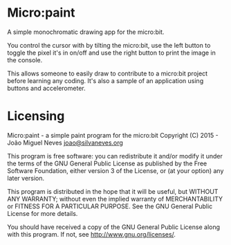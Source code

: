# Micro:paint

A simple monochromatic drawing app for the micro:bit.

You control the cursor with by tilting the micro:bit, use the left button
to toggle the pixel it's in on/off and use the right button to print the
image in the console.

This allows someone to easily draw to contribute to a micro:bit project
before learning any coding. It's also a sample of an application using
buttons and accelerometer.

# Licensing

Micro:paint - a simple paint program for the micro:bit
Copyright (C) 2015 - João Miguel Neves <joao@silvaneves.org>

This program is free software: you can redistribute it and/or modify
it under the terms of the GNU General Public License as published by
the Free Software Foundation, either version 3 of the License, or
(at your option) any later version.

This program is distributed in the hope that it will be useful,
but WITHOUT ANY WARRANTY; without even the implied warranty of
MERCHANTABILITY or FITNESS FOR A PARTICULAR PURPOSE.  See the
GNU General Public License for more details.

You should have received a copy of the GNU General Public License
along with this program.  If not, see <http://www.gnu.org/licenses/>.
